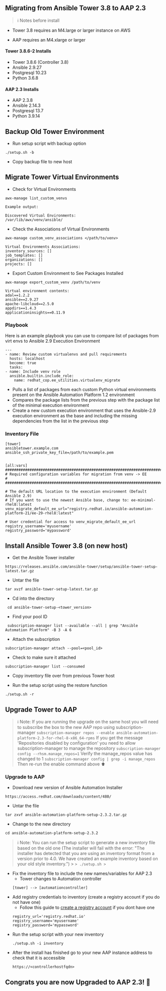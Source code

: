## Migrating from Ansible Tower 3.8 to AAP 2.3

>ℹ️ Notes before install

- Tower 3.8 requires an M4.large or larger instance on AWS 

- AAP requires an M4.xlarge or larger 

#### Tower 3.8.6-2 Installs
  - Tower 3.8.6 (Controller 3.8)
  - Ansible 2.9.27 
  - Postgresql 10.23 
  - Python 3.6.8
 
#### AAP 2.3 Installs
   - AAP 2.3.8
   - Ansible 2.14.3
   - Postgresql 13.7
   - Python 3.9.14

## Backup Old Tower Environment

- Run setup script with backup option
```
./setup.sh -b
```
- Copy backup file to new host

## Migrate Tower Virtual Environments

- Check for Virtual Environments
``` 
awx-manage list_custom_venvs

Example output:

Discovered Virtual Environments:
/var/lib/awx/venv/ansible/
```

- Check the Associations of Virtual Environments
```
awx-manage custom_venv_associations </path/to/venv>

Virtual Environments Associations:
inventory_sources: []
job_templates: []
organizations: []
projects: []
```

- Export Custom Environment to See Packages Installed 
```
awx-manage export_custom_venv /path/to/venv

Virtual environment contents:
adal==1.2.2
ansible==2.9.27
apache-libcloud==2.5.0
appdirs==1.4.3
applicationinsights==0.11.9
```

### Playbook
Here is an example playbook you can use to compare list of packages from virt envs to Ansible 2.9 Execution Environment
```
---
- name: Review custom virtualenvs and pull requirements
  hosts: localhost
  become: true
  tasks:
- name: Include venv role
  ansible.builtin.include_role:
    name: redhat_cop.ee_utilities.virtualenv_migrate
```

- Pulls a list of packages from each custom Python virtual environments present on the Ansible Automation Platform 1.2 environment
- Compares the package lists from the previous step with the package list of the minimal execution environment
- Create a new custom execution environment that uses the Ansible-2.9 execution environment as the base and including the missing dependencies from the list in the previous step
  
### Inventory File 
```
[tower]
ansibletower.example.com
ansible_ssh_private_key_file=/path/to/example.pem


[all:vars]
###############################################################################
# Required configuration variables for migration from venv -> EE              #
###############################################################################

# The default URL location to the execution environment (Default Ansible 2.9)
# If you want to use the newest Ansible base, change to: ee-minimal-rhel8:latest
venv_migrate_default_ee_url="registry.redhat.io/ansible-automation-platform-21/ee-29-rhel8:latest"

# User credential for access to venv_migrate_default_ee_url
registry_username='myusername'
registry_password='mypassword'
```

## Install Ansible Tower 3.8 (on new host)
- Get the Ansible Tower installer 
 ```
 https://releases.ansible.com/ansible-tower/setup/ansible-tower-setup-latest.tar.gz 
 ```

 - Untar the file 
 ```
 tar xvzf ansible-tower-setup-latest.tar.gz 
 ```

 - Cd into the directory 
```
 cd ansible-tower-setup-<tower_version>
```

 - Find your pool ID 
```
 subscription-manager list --available --all | grep "Ansible Automation Platform" -B 3 -A 6 
```

- Attach the subscription 
 ```
 subscription-manager attach --pool=<pool_id> 
 ```

- Check to make sure it attached 
 ```
 subscription-manager list --consumed
 ```
- Copy inventory file over from previous Tower host 

- Run the setup script using the restore function 
```
./setup.sh -r 
```

## Upgrade Tower to AAP

> ℹ️ Note:
>  If you are running the upgrade on the same host you will need to subscribe the box to the new AAP repo using subscription-manager 
    ```
     subscription-manager repos --enable ansible-automation-platform-2.3-for-rhel-8-x86_64-rpms
    ```
> If you get the message 'Repositories disabled by configuration' you need to allow subscription-manager to manage the repository
     ```
     subscription-manager config --rhsm.manage_repos=1
     ```
> Verify the manage_repos value has changed to 1 
     ```
     subscription-manager config | grep -i manage_repos 
     ```
> Then re-run the enable command above ⬆️

### Upgrade to AAP
- Download new version of Ansible Automation Installer 
```
https://access.redhat.com/downloads/content/480/
```

- Untar the file 
```
tar zxvf ansible-automation-platform-setup-2.3.2.tar.gz
```

- Change to the new directory 
```
cd ansible-automation-platform-setup-2.3.2
```

> ℹ️ Note: You can run the setup script to generate a new inventory file based on the old one (The installer will fail with the error: "The installer has detected that you are using an inventory format from a version prior to 4.0. We have created an example inventory based on your old style inventory.")
    > ```
    > ./setup.sh
    > ```

- Fix the inventory file to include the new names/variables for AAP 2.3 
  - Tower changes to Automation controller 
  ```
  [tower] --> [automationcontroller]
  ```
- Add registry credentials to inventory (create a registry account if you do not have one)
    - Follow this guide to [create a registry account](https://access.redhat.com/RegistryAuthentication#creating-registry-service-accounts-6) if you dont have one 
    ```
    registry_url='registry.redhat.io' 
    registry_username='myusername'
    registry_password='mypassword'
    ```
- Run the setup script with your new inventory 
  ```
  ./setup.sh -i inventory
  ```
- After the install has finished go to your new AAP instance address to check that it is accessible 
  ```
  https://<controllerhostfqdn>
  ```

## Congrats you are now Upgraded to AAP 2.3! 🎉

